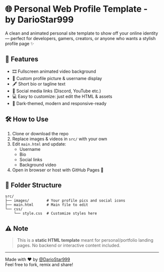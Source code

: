 # 🌐 Personal Web Profile Template - by DarioStar999

A clean and animated personal site template to show off your online identity — perfect for developers, gamers, creators, or anyone who wants a stylish profile page ✨

## 🎯 Features

- 🎞️ Fullscreen animated video background  
- 👤 Custom profile picture & username display  
- 🖋️ Short bio or tagline text  
- 🔗 Social media links (Discord, YouTube etc.)  
- 💻 Easy to customize: just edit the HTML & assets  
- 🌙 Dark-themed, modern and responsive-ready  

## 🛠 How to Use

1. Clone or download the repo  
2. Replace images & videos in `src/` with your own  
3. Edit `main.html` and update:  
   - Username  
   - Bio  
   - Social links  
   - Background video  
4. Open in browser or host with GitHub Pages 🚀  

## 🧩 Folder Structure
````plaintext
src/
├── images/        # Your profile pics and social icons
├── main.html      # Main file to edit
└── css/
    └── style.css  # Customize styles here
````


## ⚠️ Note

> This is a **static HTML template** meant for personal/portfolio landing pages. No backend or interactive content included.

---

Made with ❤️ by [@DarioStar999](https://github.com/DarioStar999)  
Feel free to fork, remix and share!
